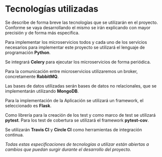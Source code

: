 # Tecnologías utilizadas

Se describe de forma breve las tecnologías que se utilizarán en el proyecto. Conforme se vaya desarrollando el mismo se irán explicando con mayor precisión y de forma más especifica.

Para implementar los microservicios todos y cada uno de los servicios necesarios para implementar este proyecto se utilizará el lenguaje de programación **Python**.

Se integrará **Celery** para ejecutar los microservicios de forma periódica.

Para la comunicación entre microservicios utilizaremos un broker, concretamente **RabbitMQ**.

Las bases de datos utilizadas serán bases de datos no relacionales, que se implementarán utilizando **MongoDB**.

Para la implementación de la Aplicación se utilizará un framework, el seleccionado es **Flask**.


Como librería para la creación de los test y como marco de test se utilizará **pytest**. Para los test de cobertura se utilizará el framework **pytest-cov**.

Se utilizarán **Travis CI** y **Circle CI** como herramientas de integración continua.


*Todas estas especificaciones de tecnologías a utilizar están abiertas a cambios que puedan surgir durante el desarrollo del proyecto.*
